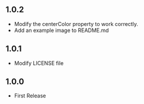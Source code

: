 ## 1.0.2
- Modify the centerColor property to work correctly.
- Add an example image to README.md

## 1.0.1
- Modify LICENSE file

## 1.0.0
- First Release